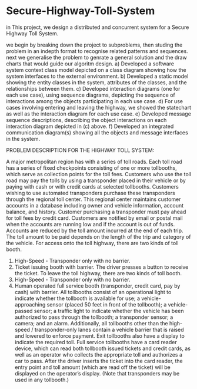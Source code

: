 # Secure-Highway-Toll-System

in This project, we design a distributed and concurrent system for a Secure Highway Toll System. 

we begin by breaking down the project to subproblems, then studing the problem in an indepth format to recognise related patterns and sequences. next we generalise the problem to genrate a general solution and the draw charts that would guide our algoritm design. 
a) Developed a software system context class model depicted on a class diagram showing how the system interfaces to the external environment.
b) Developed a static model showing the entity classes in the system, attributes of the classes, and the relationships between them.
c) Developed interaction diagrams (one for each use case), using sequence diagrams, depicting the sequence of interactions among the objects participating in each use case.
d) For use cases involving entering and leaving the highway, we showed the statechart as well as the interaction diagram for each use case. 
e) Developed message sequence descriptions, describing the object interactions on each interaction diagram depicted in (c) above.
f) Developed an integrated communication diagram(s) showing all the objects and message
interfaces in the system.

PROBLEM DESCRIPTION FOR THE HIGHWAY TOLL SYSTEM:

A major metropolitan region has with a series of toll roads. Each toll road has a series of
fixed checkpoints consisting of one or more tollbooths, which serve as collection points for the toll fees. Customers who use the toll road may pay the tolls by using a transponder placed in their vehicle or by paying with cash or with credit cards at selected tollbooths.
Customers wishing to use automated transponders purchase these transponders through the
regional toll center. This regional center maintains customer accounts in a database including
owner and vehicle information, account balance, and history. Customer purchasing a transponder
must pay ahead for toll fees by credit card. Customers are notified by email or postal mail when
the accounts are running low and if the account is out of funds. Accounts are reduced by the toll
amount incurred at the end of each trip. The toll amount to be paid depends on the length of the
trip and category of the vehicle.
For access onto the toll highway, there are two kinds of toll booth.
1. High-Speed - Transponder only with no barrier.
2. Ticket issuing booth with barrier. The driver presses a button to receive the ticket.
To leave the toll highway, there are two kinds of toll booth.
1. High-Speed - Transponder only with no barrier.
2. Human operated full service booth (transponder, credit card, pay by cash) with barrier.
All tollbooths consist of an operational light to indicate whether the tollbooth is available for use;
a vehicle-approaching sensor (placed 50 feet in front of the tollbooth); a vehicle-passed sensor; a
traffic light to indicate whether the vehicle has been authorized to pass through the tollbooth; a
transponder sensor; a camera; and an alarm. Additionally, all tollbooths other than the high-speed / transponder-only lanes contain a vehicle barrier that is raised and lowered to enforce payment.
Exit tollbooths also have a display to indicate the required toll. Full service tollbooths have a card
reader device, which can read both tollbooth issued tickets and credit cards, as well as an operator
who collects the appropriate toll and authorizes a car to pass. After the driver inserts the ticket into
the card reader, the entry point and toll amount (which are read off the ticket) will be displayed on
the operator’s display. (Note that transponders may be used in any tollbooth.)
